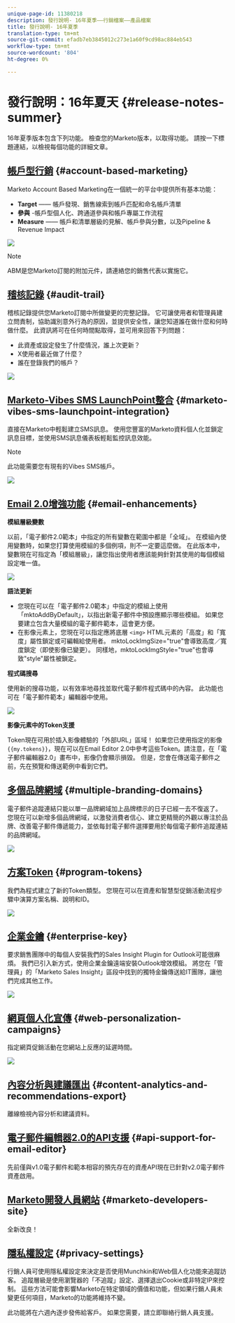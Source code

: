 ```yaml
---
unique-page-id: 11380218
description: 發行說明- 16年夏季——行銷檔案——產品檔案
title: 發行說明- 16年夏季
translation-type: tm+mt
source-git-commit: efadb7eb3845012c273e1a60f9cd98ac884eb543
workflow-type: tm+mt
source-wordcount: '804'
ht-degree: 0%

---
```



# 發行說明：16年夏天 {#release-notes-summer}

16年夏季版本包含下列功能。 檢查您的Marketo版本，以取得功能。 請按一下標題連結，以檢視每個功能的詳細文章。

## [帳戶型行銷](http://docs.marketo.com/display/docs/account+based+marketing) {#account-based-marketing}

Marketo Account Based Marketing在一個統一的平台中提供所有基本功能：

* **Target** —— 帳戶發現、銷售線索到帳戶匹配和命名帳戶清單
* **參與** -帳戶型個人化、跨通道參與和帳戶專屬工作流程
* **Measure** —— 帳戶和清單層級的見解、帳戶參與分數，以及Pipeline &amp; Revenue Impact

![](assets/abm-5-acme.png)

>[!NOTE]
>
>ABM是您Marketo訂閱的附加元件，請連絡您的銷售代表以實施它。

## [稽核記錄](http://docs.marketo.com/display/docs/audit+trail) {#audit-trail}

稽核記錄提供您Marketo訂閱中所做變更的完整記錄。 它可讓使用者和管理員建立問責制，協助識別意外行為的原因，並提供安全性，讓您知道誰在做什麼和何時做什麼。 此資訊將可在任何時間點取得，並可用來回答下列問題：

* 此資產或設定發生了什麼情況，誰上次更新？
* X使用者最近做了什麼？
* 誰在登錄我們的帳戶？

![](assets/audit-trail.png)

## [Marketo-Vibes SMS LaunchPoint整合](http://docs.marketo.com/display/docs/vibes+sms+messages) {#marketo-vibes-sms-launchpoint-integration}

直接在Marketo中輕鬆建立SMS訊息。 使用您豐富的Marketo資料個人化並鎖定訊息目標，並使用SMS訊息儀表板輕鬆監控訊息效能。

>[!NOTE]
>
>此功能需要您有現有的Vibes SMS帳戶。

![](assets/vibes-sms2.png)

## [Email 2.0增強功能](/help/marketo/product-docs/email-marketing/general/email-editor-2/email-editor-v2-0-overview.md) {#email-enhancements}

**模組層級變數**

以前，「電子郵件2.0範本」中指定的所有變數在範圍中都是「全域」。 在模組內使用變數時，如果您打算使用模組的多個例項，則不一定要這麼做。 在此版本中，變數現在可指定為「模組層級」，讓您指出使用者應該能夠針對其使用的每個模組設定唯一值。

![](assets/module-level-variables.png)

**語法更新**

* 您現在可以在「電子郵件2.0範本」中指定的模組上使用「mktoAddByDefault」，以指出新電子郵件中預設應顯示哪些模組。 如果您要建立包含大量模組的電子郵件範本，這會更方便。
* 在影像元素上，您現在可以指定應將底層 `<img>` HTML元素的「高度」和「寬度」屬性鎖定或可編輯給使用者。 mktoLockImgSize=&quot;true&quot;會導致高度／寬度鎖定（即使影像已變更）。 同樣地，mktoLockImgStyle=&quot;true&quot;也會導致&quot;style&quot;屬性被鎖定。

**程式碼搜尋**

使用新的搜尋功能，以有效率地尋找並取代電子郵件程式碼中的內容。 此功能也可在「電子郵件範本」編輯器中使用。

![](assets/2nd-screenshot.png)

**影像元素中的Token支援**

Token現在可用於插入影像體驗的「外部URL」區域！ 如果您已使用指定的影像 `{{my.tokens}}`，現在可以在Email Editor 2.0中參考這些Token。請注意，在「電子郵件編輯器2.0」畫布中，影像仍會顯示損毀。 但是，您會在傳送電子郵件之前，先在預覽和傳送範例中看到它們。

## [多個品牌網域](http://docs.marketo.com/display/docs/add+multiple+branding+domains) {#multiple-branding-domains}

電子郵件追蹤連結只能以單一品牌網域加上品牌標示的日子已經一去不復返了。 您現在可以新增多個品牌網域，以激發消費者信心、建立更精簡的外觀以專注於品牌、改善電子郵件傳遞能力，並依每封電子郵件選擇要用於每個電子郵件追蹤連結的品牌網域。

![](assets/multiple-branding-domains.png)

## [方案Token](/help/marketo/product-docs/demand-generation/landing-pages/personalizing-landing-pages/tokens-overview.md) {#program-tokens}

我們為程式建立了新的Token類型。 您現在可以在資產和智慧型促銷活動流程步驟中演算方案名稱、說明和ID。

![](assets/program-tokens.png)

## [企業金鑰](/help/marketo/product-docs/marketo-sales-insight/msi-outlook-plugin/authorize-the-marketo-outlook-plugin.md) {#enterprise-key}

要求銷售團隊中的每個人安裝我們的Sales Insight Plugin for Outlook可能很麻煩。 我們已引入新方式，使用企業金鑰遠端安裝Outlook增效模組。 將您在「管理員」的「Marketo Sales Insight」區段中找到的獨特金鑰傳送給IT團隊，讓他們完成其他工作。

![](assets/enterprise-key.png)

## [網頁個人化宣傳](/help/marketo/product-docs/web-personalization/working-with-web-campaigns/create-a-new-dialog-web-campaign.md) {#web-personalization-campaigns}

指定網頁促銷活動在您網站上反應的延遲時間。

![](assets/dialog-campaign-delay.png)

## [內容分析與建議匯出](/help/marketo/product-docs/web-personalization/understanding-web-personalization/understanding-content-analytics.md) {#content-analytics-and-recommendations-export}

離線檢視內容分析和建議資料。

## [電子郵件編輯器2.0的API支援](http://developers.marketo.com/documentation/asset-api/) {#api-support-for-email-editor}

先前僅與v1.0電子郵件和範本相容的預先存在的資產API現在已針對v2.0電子郵件資產啟用。

## [Marketo開發人員網站](http://developers.marketo.com/) {#marketo-developers-site}

全新改良！

## [隱私權設定](/help/marketo/product-docs/administration/settings/understanding-privacy-settings.md) {#privacy-settings}

行銷人員可使用隱私權設定來決定是否使用Munchkin和Web個人化功能來追蹤訪客。 追蹤層級是使用瀏覽器的「不追蹤」設定、選擇退出Cookie或非特定IP來控制。 這些方法可能會影響Marketo在特定領域的價值和功能，但如果行銷人員未變更任何項目，Marketo的功能將維持不變。

此功能將在六週內逐步發佈給客戶。 如果您需要，請立即聯絡行銷人員支援。
